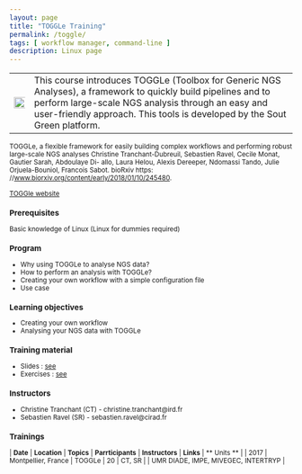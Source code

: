 ```yaml
---
layout: page
title: "TOGGLe Training"
permalink: /toggle/
tags: [ workflow manager, command-line ]
description: Linux page
---
```

<table class="table-contact">
<tr>
<td><img width="200%" class="img-responsive" src="{{ site.url }}/images/toggleLogo2.png" alt="" />
</td>
<td>
This course introduces TOGGLe (Toolbox for Generic NGS Analyses), a framework to quickly build pipelines and to perform large-scale NGS analysis through an easy and user-friendly approach. This tools is developed by the Sout Green platform.
</td>
</tr>
</table>

<small>TOGGLe, a flexible framework for easily building complex workflows and performing robust large-scale NGS analyses
Christine Tranchant-Dubreuil, Sebastien Ravel, Cecile Monat, Gautier Sarah, Abdoulaye Di- allo, Laura Helou, Alexis Dereeper, Ndomassi Tando, Julie Orjuela-Bouniol, Francois Sabot. bioRxiv https: //www.biorxiv.org/content/early/2018/01/10/245480.

[TOGGle website](http://toggle.southgreen.fr)

### Prerequisites
Basic knowledge of Linux (Linux for dummies required)

<div id="colonne1">
<h3>Program</h3>
<ul>
<li>Why using TOGGLe to analyse NGS data?</li>
<li>How to perform an analysis with TOGGLe?</li>
<li>Creating your own workflow with a simple configuration file</li>
<li>Use case</li>
</ul>
</div>

<div id="colonne2">
<h3>Learning objectives</h3>
<ul>
<li>Creating your own workflow</li> 
<li>Analysing your NGS data with TOGGLe</li>
</ul>
</div>

<div id="colonne3">
<h3>Training material</h3>
<ul>
<li>Slides : <a target="_blank" href="{{ site.url }}/files/toggle.pdf">see</a></li>
<li>Exercises : <a target="_blank" href="{{ site.url }}/files/toggle-tp.pdf">see</a></li>

</ul>
</div>

<div id="nextInline" class="clearfix">
<h3>Instructors</h3>
<ul>
<li>Christine Tranchant (CT) - christine.tranchant@ird.fr</li>
<li>Sebastien Ravel (SR) - sebastien.ravel@cirad.fr</li>
</ul>
</div>

### Trainings

| **Date** | **Location** | **Topics** | **Parrticipants** | **Instructors** | **Links** | ** Units ** |
| 2017 | Montpellier, France | TOGGLe  | 20 | CT, SR | | UMR DIADE, IMPE, MIVEGEC, INTERTRYP |


